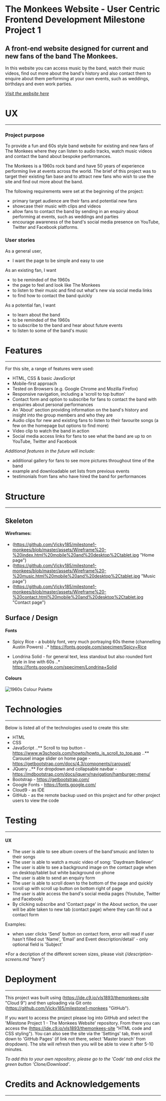 # The Monkees Website - User Centric Frontend Development Milestone Project 1
 
## A front-end website designed for current and new fans of the band The Monkees. 
In this website you can access music by the band, watch their music videos, find out more about the band's history and also contact them to enquire about them performing at your own events, such as weddings, birthdays and even work parties.

_[Visit the website here](https://vicky185.github.io/milestone1-monkees/ "Visit the website here")_


# UX 
***

### Project purpose

To provide a fun and 60s style band website for existing and new fans of The Monkees where they can listen to audio tracks, watch music videos and contact the band about bespoke performances. 

The Monkees is a 1960s rock band and have 50 years of experience performing live at events across the world. <enter>
The brief of this project was to target their existing fan base and to attract new fans who wish to use the site and find out more about the band. <enter>

The following requirements were set at the beginning of the project: 
* primary target audience are their fans and potential new fans
* showcase their music with clips and videos
* allow fans to contact the band by sending in an enquiry about performing at events, such as weddings and parties
* encourage awareness of the band's social media presence on YouTube, Twitter and Facebook platforms.

### User stories

As a general user, 
* I want the page to be simple and easy to use

As an existing fan, I want 
* to be reminded of the 1960s
* the page to feel and look like The Monkees
* to listen to their music and find out what's new via social media links
* to find how to contact the band quickly

As a potential fan, I want 
* to learn about the band
* to be reminded of the 1960s
* to subscribe to the band and hear about future events
* to listen to some of the band's music

# Features
***

For this site, a range of features were used:
* HTML, CSS & basic JavaScript
* Mobile-first approach
* Tested on Browsers (e.g. Google Chrome and Mozilla Firefox)
* Responsive navigation, including a 'scroll to top button'
* Contact form and option to subscribe for fans to contact the band with enquiries about personal performances
* An 'About' section providing information on the band's history and insight into the group members and who they are
* Audio clips for new and existing fans to listen to their favourite songs (a few on the homepage but options to find more)
* Video clip to watch the band in action
* Social media access links for fans to see what the band are up to on YouTube, Twitter and Facebook

*Additional features in the future will include:*
* additional gallery for fans to see more pictures throughout time of the band
* example and downloadable set lists from previous events
* testimonials from fans who have hired the band for performances

# Structure
***

## Skeleton 

#### Wireframes:

* (https://github.com/Vicky185/milestone1-monkees/blob/master/assets/Wireframe%20-%20index.html%20mobile%20and%20desktop%2Ctablet.jpg "Home page")
* (https://github.com/Vicky185/milestone1-monkees/blob/master/assets/Wireframe%20-%20music.html%20mobile%20and%20desktop%2Ctablet.jpg "Music page")
* (https://github.com/Vicky185/milestone1-monkees/blob/master/assets/Wireframe%20-%20contact.html%20mobile%20and%20desktop%2Ctablet.jpg "Contact page")

## Surface / Design

#### Fonts

* Spicy Rice - a bubbly font, very much portraying 60s theme (channelling Austin Powers)
..* https://fonts.google.com/specimen/Spicy+Rice

* Londrina Solid - for general text, less standout but also rounded font style in line with 60s
..* https://fonts.google.com/specimen/Londrina+Solid

#### Colours 

![1960s Colour Palette](https://juiceboxinteractive.com/app/uploads/2018/06/1960s-Color-Palette.png "1960s colour palette")

# Technologies
***

Below is listed all of the technologies used to create this site:

* HTML
* CSS
* JavaScript
..** Scroll to top button - https://www.w3schools.com/howto/howto_js_scroll_to_top.asp
..** Carousel image slider on home page - https://getbootstrap.com/docs/4.3/components/carousel/
* JQuery
..** For dropdown and collapsable navbar - https://mdbootstrap.com/docs/jquery/navigation/hamburger-menu/
* Bootstrap - https://getbootstrap.com/
* Google Fonts - https://fonts.google.com/
* Cloud9 - as IDE
* GitHub - as the remote backup used on this project and for other project users to view the code

# Testing
***

#### UX

* The user is able to see album covers of the band'smusic and listen to their songs
* The user is able to watch a music video of song: 'Daydream Believer'
* The user is able to see a background image on the contact page when on desktop/tablet but white background on phone
* The user is able to send an enquiry form
* The user is able to scroll down to the bottom of the page and quickly scroll up with scroll up button on bottom right of page
* The user is able access the band's social media pages (Youtube, Twitter and Facebook)
* By clicking subscribe and 'Contact page' in the About section, the user will be able taken to new tab (contact page) where they can fill out a contact form

Examples:
* when user clicks 'Send' button on contact form, error will read if user hasn't filled out 'Name', 'Email' and Event description/detail' - only optional field is 'Subject'

*For a decription of the different screen sizes, please visit _(/description-screens.md "here")_

# Deployment
***

This project was built using (https://ide.c9.io/vls1893/themonkees-site "Cloud 9") and then uploading via Git onto (https://github.com/Vicky185/milestone1-monkees "GitHub").

If you want to access the project please log into GitHub and select the 'Milestone Project 1 - The Monkees Website' repository. <enter>
From there you can access the (https://ide.c9.io/vls1893/themonkees-site "HTML code and CSS styling"). <enter>
You can also see the site via the 'Settings' tab, then scroll down to 'GitHub Pages' (if link not there, select 'Master branch' from dropdown). <enter>
The site will refresh then you will be able to view it after 5-10 minutes. 

*To add this to your own repository, please go to the 'Code' tab and click the green button 'Clone/Download'*. 


# Credits and Acknowledgements
***






